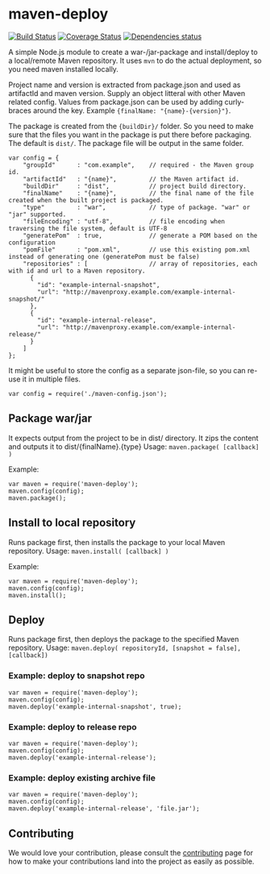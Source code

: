 # maven-deploy

[![Build Status](https://travis-ci.org/finn-no/maven-deploy.svg?branch=master)](https://travis-ci.org/finn-no/maven-deploy)
[![Coverage Status](https://coveralls.io/repos/finn-no/maven-deploy/badge.svg?branch=master)](https://coveralls.io/r/finn-no/maven-deploy?branch=master)
[![Dependencies status](https://david-dm.org/finn-no/maven-deploy.svg)](https://david-dm.org/finn-no/maven-deploy)

A simple Node.js module to create a war-/jar-package and install/deploy to a local/remote Maven repository. It uses
`mvn` to do the actual deployment, so you need maven installed locally.

Project name and version is extracted from package.json and used as artifactId and maven version. Supply an object
litteral with other Maven related config. Values from package.json can be used by adding curly-braces around the key.
Example `{finalName: "{name}-{version}"}`.

The package is created from the `{buildDir}/` folder. So you need to make sure that the files you want in the
package is put there before packaging. The default is `dist/`. The package file will be output in the same folder.

    var config = {
        "groupId"      : "com.example",    // required - the Maven group id.
        "artifactId"   : "{name}",         // the Maven artifact id.
        "buildDir"     : "dist",           // project build directory.
        "finalName"    : "{name}",         // the final name of the file created when the built project is packaged.
        "type"         : "war",            // type of package. "war" or "jar" supported.
        "fileEncoding" : "utf-8",          // file encoding when traversing the file system, default is UTF-8
        "generatePom"  : true,             // generate a POM based on the configuration
        "pomFile"      : "pom.xml",        // use this existing pom.xml instead of generating one (generatePom must be false)
        "repositories" : [                 // array of repositories, each with id and url to a Maven repository.
          {
            "id": "example-internal-snapshot",
            "url": "http://mavenproxy.example.com/example-internal-snapshot/"
          },
          {
            "id": "example-internal-release",
            "url": "http://mavenproxy.example.com/example-internal-release/"
          }
        ]
    };

It might be useful to store the config as a separate json-file, so you can re-use it in multiple files.

    var config = require('./maven-config.json');

## Package war/jar
It expects output from the project to be in dist/ directory. It zips the content and outputs it to
dist/{finalName}.{type}
Usage: `maven.package( [callback] )`

Example:

    var maven = require('maven-deploy');
    maven.config(config);
    maven.package();

## Install to local repository
Runs package first, then installs the package to your local Maven repository.
Usage: `maven.install( [callback] )`

Example:

    var maven = require('maven-deploy');
    maven.config(config);
    maven.install();

## Deploy
Runs package first, then deploys the package to the specified Maven repository.
Usage: `maven.deploy( repositoryId, [snapshot = false], [callback])`

### Example: deploy to snapshot repo
    var maven = require('maven-deploy');
    maven.config(config);
    maven.deploy('example-internal-snapshot', true);

### Example: deploy to release repo

    var maven = require('maven-deploy');
    maven.config(config);
    maven.deploy('example-internal-release');

### Example: deploy existing archive file

    var maven = require('maven-deploy');
    maven.config(config);
    maven.deploy('example-internal-release', 'file.jar');

## Contributing

We would love your contribution, please consult the [contributing](CONTRIBUTE.md) page for how to make your contributions land into the project as easily as possible.
